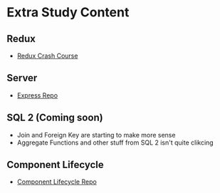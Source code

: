 # Extra Study Content

## Redux
- [Redux Crash Course](https://youtu.be/93p3LxR9xfM)

## Server
- [Express Repo](https://github.com/john-redd/express-extra-content)

## SQL 2 (Coming soon)
- Join and Foreign Key are starting to make more sense
- Aggregate Functions and other stuff from SQL 2 isn't quite clikcing

## Component Lifecycle
- [Component Lifecycle Repo](https://github.com/john-redd/component-lifecycle)